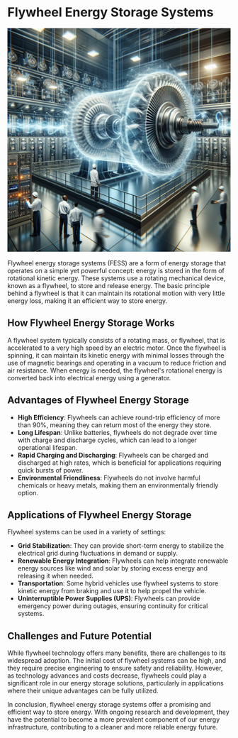 # Flywheel Energy Storage Systems

![Flywheel Energy Storage System in operation](https://raw.githubusercontent.com/Kanakjr/100-days-of-AI-Writing/main/images/Flywheel-Energy-Storage-Systems.png)

Flywheel energy storage systems (FESS) are a form of energy storage that operates on a simple yet powerful concept: energy is stored in the form of rotational kinetic energy. These systems use a rotating mechanical device, known as a flywheel, to store and release energy. The basic principle behind a flywheel is that it can maintain its rotational motion with very little energy loss, making it an efficient way to store energy.

## How Flywheel Energy Storage Works

A flywheel system typically consists of a rotating mass, or flywheel, that is accelerated to a very high speed by an electric motor. Once the flywheel is spinning, it can maintain its kinetic energy with minimal losses through the use of magnetic bearings and operating in a vacuum to reduce friction and air resistance. When energy is needed, the flywheel's rotational energy is converted back into electrical energy using a generator.

## Advantages of Flywheel Energy Storage

- **High Efficiency**: Flywheels can achieve round-trip efficiency of more than 90%, meaning they can return most of the energy they store.
- **Long Lifespan**: Unlike batteries, flywheels do not degrade over time with charge and discharge cycles, which can lead to a longer operational lifespan.
- **Rapid Charging and Discharging**: Flywheels can be charged and discharged at high rates, which is beneficial for applications requiring quick bursts of power.
- **Environmental Friendliness**: Flywheels do not involve harmful chemicals or heavy metals, making them an environmentally friendly option.

## Applications of Flywheel Energy Storage

Flywheel systems can be used in a variety of settings:

- **Grid Stabilization**: They can provide short-term energy to stabilize the electrical grid during fluctuations in demand or supply.
- **Renewable Energy Integration**: Flywheels can help integrate renewable energy sources like wind and solar by storing excess energy and releasing it when needed.
- **Transportation**: Some hybrid vehicles use flywheel systems to store kinetic energy from braking and use it to help propel the vehicle.
- **Uninterruptible Power Supplies (UPS)**: Flywheels can provide emergency power during outages, ensuring continuity for critical systems.

## Challenges and Future Potential

While flywheel technology offers many benefits, there are challenges to its widespread adoption. The initial cost of flywheel systems can be high, and they require precise engineering to ensure safety and reliability. However, as technology advances and costs decrease, flywheels could play a significant role in our energy storage solutions, particularly in applications where their unique advantages can be fully utilized.

In conclusion, flywheel energy storage systems offer a promising and efficient way to store energy. With ongoing research and development, they have the potential to become a more prevalent component of our energy infrastructure, contributing to a cleaner and more reliable energy future.